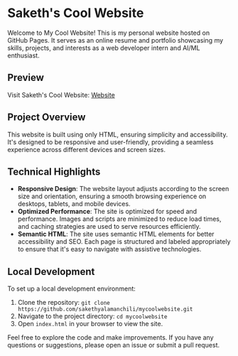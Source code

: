 # Saketh's Cool Website

Welcome to My Cool Website! This is my personal website hosted on GitHub Pages. It serves as an online resume and portfolio showcasing my skills, projects, and interests as a web developer intern and AI/ML enthusiast.

## Preview

Visit Saketh's Cool Website: [Website](https://sakethyalamanchili.github.io/mycoolwebsite/)

## Project Overview

This website is built using only HTML, ensuring simplicity and accessibility. It's designed to be responsive and user-friendly, providing a seamless experience across different devices and screen sizes.

## Technical Highlights

- **Responsive Design**: The website layout adjusts according to the screen size and orientation, ensuring a smooth browsing experience on desktops, tablets, and mobile devices.
- **Optimized Performance**: The site is optimized for speed and performance. Images and scripts are minimized to reduce load times, and caching strategies are used to serve resources efficiently.
- **Semantic HTML**: The site uses semantic HTML elements for better accessibility and SEO. Each page is structured and labeled appropriately to ensure that it's easy to navigate with assistive technologies.

## Local Development

To set up a local development environment:

1. Clone the repository: `git clone https://github.com/sakethyalamanchili/mycoolwebsite.git`
2. Navigate to the project directory: `cd mycoolwebsite`
3. Open `index.html` in your browser to view the site.

Feel free to explore the code and make improvements. If you have any questions or suggestions, please open an issue or submit a pull request.
